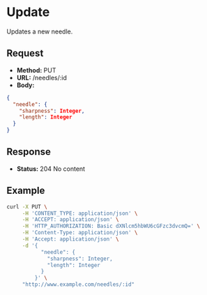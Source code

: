 # Update

Updates a new needle.

## Request

- **Method:** PUT
- **URL:** /needles/:id
- **Body:**

```json
{
  "needle": {
    "sharpness": Integer,
    "length": Integer
  }
}
```

## Response

- **Status:** 204 No content

## Example

```bash
curl -X PUT \
     -H 'CONTENT_TYPE: application/json' \
     -H 'ACCEPT: application/json' \
     -H 'HTTP_AUTHORIZATION: Basic dXNlcm5hbWU6cGFzc3dvcmQ=' \
     -H 'Content-Type: application/json' \
     -H 'Accept: application/json' \
     -d '{
           "needle": {
             "sharpness": Integer,
             "length": Integer
           }
         }' \
     "http://www.example.com/needles/:id"
```